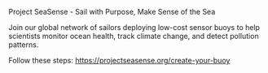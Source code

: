 Project SeaSense - Sail with Purpose, Make Sense of the Sea

Join our global network of sailors deploying low-cost sensor buoys to help scientists monitor ocean health, track climate change, and detect pollution patterns.

Follow these steps:
https://projectseasense.org/create-your-buoy
